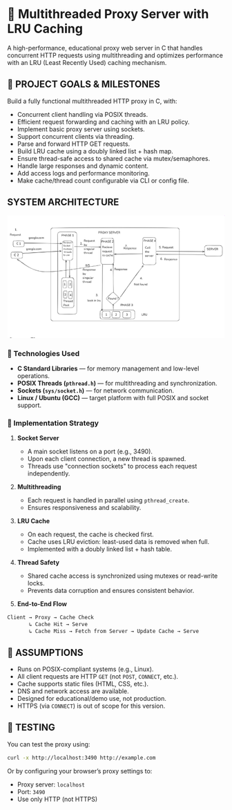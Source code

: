 # 🔁 Multithreaded Proxy Server with LRU Caching

A high-performance, educational proxy web server in C that handles concurrent HTTP requests using multithreading and optimizes performance with an LRU (Least Recently Used) caching mechanism.

## 🎯 PROJECT GOALS & MILESTONES

Build a fully functional multithreaded HTTP proxy in C, with:
- Concurrent client handling via POSIX threads.
-  Efficient request forwarding and caching with an LRU policy.
-  Implement basic proxy server using sockets.
-  Support concurrent clients via threading.
-  Parse and forward HTTP GET requests.
-  Build LRU cache using a doubly linked list + hash map.
-  Ensure thread-safe access to shared cache via mutex/semaphores.
-  Handle large responses and dynamic content.
-  Add access logs and performance monitoring.
-  Make cache/thread count configurable via CLI or config file.

## SYSTEM ARCHITECTURE
![Arch](Arch.png)


### 🔧 Technologies Used

- **C Standard Libraries** — for memory management and low-level operations.
- **POSIX Threads (`pthread.h`)** — for multithreading and synchronization.
- **Sockets (`sys/socket.h`)** — for network communication.
- **Linux / Ubuntu (GCC)** — target platform with full POSIX and socket support.

### 🔄 Implementation Strategy

1. **Socket Server**  
   - A main socket listens on a port (e.g., 3490).  
   - Upon each client connection, a new thread is spawned.  
   - Threads use "connection sockets" to process each request independently.

2. **Multithreading**  
   - Each request is handled in parallel using `pthread_create`.  
   - Ensures responsiveness and scalability.

3. **LRU Cache**  
   - On each request, the cache is checked first.  
   - Cache uses LRU eviction: least-used data is removed when full.  
   - Implemented with a doubly linked list + hash table.

4. **Thread Safety**  
   - Shared cache access is synchronized using mutexes or read-write locks.  
   - Prevents data corruption and ensures consistent behavior.

5. **End-to-End Flow**

```text
Client → Proxy → Cache Check
       ↳ Cache Hit → Serve
       ↳ Cache Miss → Fetch from Server → Update Cache → Serve
```


## 📌 ASSUMPTIONS

- Runs on POSIX-compliant systems (e.g., Linux).
- All client requests are HTTP `GET` (not `POST`, `CONNECT`, etc.).
- Cache supports static files (HTML, CSS, etc.).
- DNS and network access are available.
- Designed for educational/demo use, not production.
- HTTPS (via `CONNECT`) is out of scope for this version.



## 🧪 TESTING

You can test the proxy using:

```bash
curl -x http://localhost:3490 http://example.com
```

Or by configuring your browser’s proxy settings to:
- Proxy server: `localhost`
- Port: `3490`
- Use only HTTP (not HTTPS)

